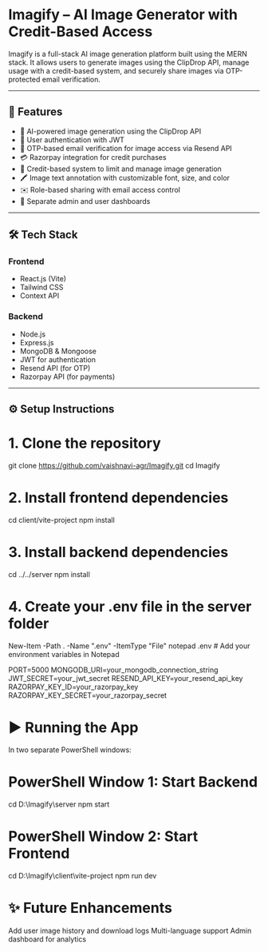 # Imagify – AI Image Generator with Credit-Based Access

Imagify is a full-stack AI image generation platform built using the MERN stack. It allows users to generate images using the ClipDrop API, manage usage with a credit-based system, and securely share images via OTP-protected email verification.

---

## 🚀 Features

- 🎨 AI-powered image generation using the ClipDrop API
- 🔐 User authentication with JWT
- 🔄 OTP-based email verification for image access via Resend API
- 💳 Razorpay integration for credit purchases
- 🧮 Credit-based system to limit and manage image generation
- 🖍️ Image text annotation with customizable font, size, and color
- ✉️ Role-based sharing with email access control
- 📂 Separate admin and user dashboards

---

## 🛠 Tech Stack

### Frontend
- React.js (Vite)
- Tailwind CSS
- Context API

### Backend
- Node.js
- Express.js
- MongoDB & Mongoose
- JWT for authentication
- Resend API (for OTP)
- Razorpay API (for payments)

---

## ⚙️ Setup Instructions

# 1. Clone the repository
git clone https://github.com/vaishnavi-agr/Imagify.git
cd Imagify

# 2. Install frontend dependencies
cd client/vite-project
npm install

# 3. Install backend dependencies
cd ../../server
npm install

# 4. Create your .env file in the server folder
New-Item -Path . -Name ".env" -ItemType "File"
notepad .env  # Add your environment variables in Notepad

PORT=5000
MONGODB_URI=your_mongodb_connection_string
JWT_SECRET=your_jwt_secret
RESEND_API_KEY=your_resend_api_key
RAZORPAY_KEY_ID=your_razorpay_key
RAZORPAY_KEY_SECRET=your_razorpay_secret


# ▶️ Running the App
In two separate PowerShell windows:

# PowerShell Window 1: Start Backend
cd D:\Imagify\server
npm start 

# PowerShell Window 2: Start Frontend
cd D:\Imagify\client\vite-project
npm run dev

# ✨ Future Enhancements
Add user image history and download logs
Multi-language support
Admin dashboard for analytics
